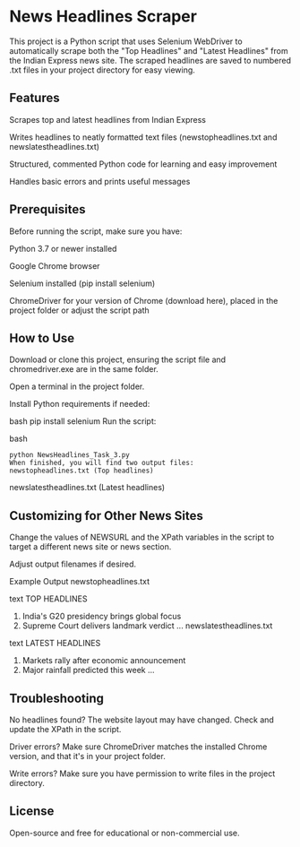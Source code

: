 # News Headlines Scraper
This project is a Python script that uses Selenium WebDriver to automatically scrape both the "Top Headlines" and "Latest Headlines" from the Indian Express news site. The scraped headlines are saved to numbered .txt files in your project directory for easy viewing.

## Features
Scrapes top and latest headlines from Indian Express

Writes headlines to neatly formatted text files (newstopheadlines.txt and newslatestheadlines.txt)

Structured, commented Python code for learning and easy improvement

Handles basic errors and prints useful messages

## Prerequisites
Before running the script, make sure you have:

Python 3.7 or newer installed

Google Chrome browser

Selenium installed (pip install selenium)

ChromeDriver for your version of Chrome (download here), placed in the project folder or adjust the script path

## How to Use
Download or clone this project, ensuring the script file and chromedriver.exe are in the same folder.

Open a terminal in the project folder.

Install Python requirements if needed:

bash
pip install selenium
Run the script:

bash
```
python NewsHeadlines_Task_3.py
When finished, you will find two output files:
newstopheadlines.txt (Top headlines)
```
newslatestheadlines.txt (Latest headlines)

## Customizing for Other News Sites
Change the values of NEWSURL and the XPath variables in the script to target a different news site or news section.

Adjust output filenames if desired.

Example Output
newstopheadlines.txt

text
TOP HEADLINES
1. India's G20 presidency brings global focus
2. Supreme Court delivers landmark verdict
...
newslatestheadlines.txt

text
LATEST HEADLINES
1. Markets rally after economic announcement
2. Major rainfall predicted this week
...
## Troubleshooting
No headlines found?
The website layout may have changed. Check and update the XPath in the script.

Driver errors?
Make sure ChromeDriver matches the installed Chrome version, and that it's in your project folder.

Write errors?
Make sure you have permission to write files in the project directory.

## License
Open-source and free for educational or non-commercial use.